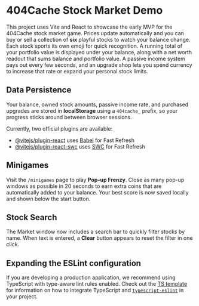 # 404Cache Stock Market Demo

This project uses Vite and React to showcase the early MVP for the 404Cache stock market game. Prices update automatically and you can buy or sell a collection of **six** playful stocks to watch your balance change. Each stock sports its own emoji for quick recognition. A running total of your portfolio value is displayed under your balance, along with a net worth readout that sums balance and portfolio value. A passive income system pays out every few seconds, and an upgrade shop lets you spend currency to increase that rate or expand your personal stock limits.

## Data Persistence

Your balance, owned stock amounts, passive income rate, and purchased upgrades are stored in **localStorage** using a `404cache_` prefix, so your progress sticks around between browser sessions.

Currently, two official plugins are available:

- [@vitejs/plugin-react](https://github.com/vitejs/vite-plugin-react/blob/main/packages/plugin-react) uses [Babel](https://babeljs.io/) for Fast Refresh
- [@vitejs/plugin-react-swc](https://github.com/vitejs/vite-plugin-react/blob/main/packages/plugin-react-swc) uses [SWC](https://swc.rs/) for Fast Refresh

## Minigames

Visit the `/minigames` page to play **Pop-up Frenzy**. Close as many pop-up windows as possible in 20 seconds to earn extra coins that are automatically added to your balance.
Your best score is now saved locally and shown below the start button.


## Stock Search

The Market window now includes a search bar to quickly filter stocks by name.
When text is entered, a **Clear** button appears to reset the filter in one click.

## Expanding the ESLint configuration

If you are developing a production application, we recommend using TypeScript with type-aware lint rules enabled. Check out the [TS template](https://github.com/vitejs/vite/tree/main/packages/create-vite/template-react-ts) for information on how to integrate TypeScript and [`typescript-eslint`](https://typescript-eslint.io) in your project.
